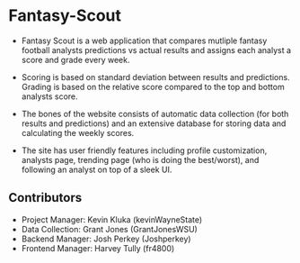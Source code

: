 # Fantasy-Scout
* Fantasy Scout is a web application that compares mutliple fantasy football analysts predictions vs actual results and assigns each analyst a score and grade every week.

* Scoring is based on standard deviation between results and predictions. Grading is based on the relative score compared to the top and bottom analysts score.

* The bones of the website consists of automatic data collection (for both results and predictions) and an extensive database for storing data and calculating the weekly scores.

* The site has user friendly features including profile customization, analysts page, trending page (who is doing the best/worst), and following an analyst on top of a sleek UI.

## Contributors
* Project Manager: Kevin Kluka (kevinWayneState)
* Data Collection: Grant Jones (GrantJonesWSU)
* Backend Manager: Josh Perkey (Joshperkey)
* Frontend Manager: Harvey Tully (fr4800)
